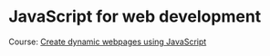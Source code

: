 # JavaScript for web development
Course: [Create dynamic webpages using JavaScript](https://openclassrooms.com/fr/courses/7697016-creez-des-pages-web-dynamiques-avec-javascript)
